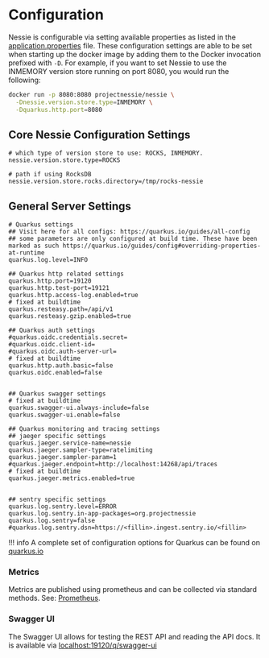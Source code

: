 # Configuration

Nessie is configurable via setting available properties as listed in the [application.properties](https://github.com/projectnessie/nessie/blob/main/servers/quarkus-server/src/main/resources/application.properties) file. 
These configuration settings are able to be set when starting up the docker image by 
adding them to the Docker invocation prefixed with `-D`.  For example, if you want to 
set Nessie to use the INMEMORY version store running on port 8080, you would run the 
following:

```bash
docker run -p 8080:8080 projectnessie/nessie \
  -Dnessie.version.store.type=INMEMORY \
  -Dquarkus.http.port=8080
```

## Core Nessie Configuration Settings

```properties
# which type of version store to use: ROCKS, INMEMORY.
nessie.version.store.type=ROCKS

# path if using RocksDB
nessie.version.store.rocks.directory=/tmp/rocks-nessie
```

## General Server Settings

```properties
# Quarkus settings
## Visit here for all configs: https://quarkus.io/guides/all-config
## some parameters are only configured at build time. These have been marked as such https://quarkus.io/guides/config#overriding-properties-at-runtime
quarkus.log.level=INFO

## Quarkus http related settings
quarkus.http.port=19120
quarkus.http.test-port=19121
quarkus.http.access-log.enabled=true
# fixed at buildtime
quarkus.resteasy.path=/api/v1
quarkus.resteasy.gzip.enabled=true

## Quarkus auth settings
#quarkus.oidc.credentials.secret=
#quarkus.oidc.client-id=
#quarkus.oidc.auth-server-url=
# fixed at buildtime
quarkus.http.auth.basic=false
quarkus.oidc.enabled=false


## Quarkus swagger settings
# fixed at buildtime
quarkus.swagger-ui.always-include=false
quarkus.swagger-ui.enable=false

## Quarkus monitoring and tracing settings
## jaeger specific settings
quarkus.jaeger.service-name=nessie
quarkus.jaeger.sampler-type=ratelimiting
quarkus.jaeger.sampler-param=1
#quarkus.jaeger.endpoint=http://localhost:14268/api/traces
# fixed at buildtime
quarkus.jaeger.metrics.enabled=true


## sentry specific settings
quarkus.log.sentry.level=ERROR
quarkus.log.sentry.in-app-packages=org.projectnessie
quarkus.log.sentry=false
#quarkus.log.sentry.dsn=https://<fillin>.ingest.sentry.io/<fillin>
```

!!! info
    A complete set of configuration options for Quarkus can be found on [quarkus.io](https://quarkus.io/guides/all-config)

### Metrics
Metrics are published using prometheus and can be collected via standard methods. See:
[Prometheus](https://prometheus.io).


### Swagger UI
The Swagger UI allows for testing the REST API and reading the API docs. It is available 
via [localhost:19120/q/swagger-ui](http://localhost:19120/q/swagger-ui/)
